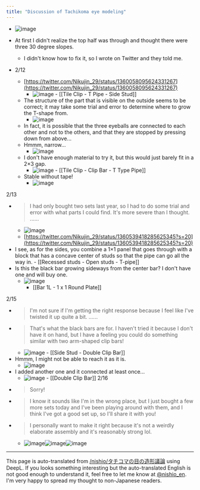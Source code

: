 ```yaml
---
title: "Discussion of Tachikoma eye modeling"
---
```


- ![image](https://gyazo.com/f47f333ab30ed1876290965791bf06b1/thumb/1000)
- At first I didn't realize the top half was through and thought there were three 30 degree slopes.
    - I didn't know how to fix it, so I wrote on Twitter and they told me.

- 2/12
    - [https://twitter.com/Nikujin_29/status/1360058095624331267](https://twitter.com/Nikujin_29/status/1360058095624331267)
        - ![image](https://gyazo.com/acc179964310bca6d3f408f1d6303556/thumb/1000)
                - [[Tile Clip - T Pipe - Side Stud]]
    - The structure of the part that is visible on the outside seems to be correct; it may take some trial and error to determine where to grow the T-shape from.
        - ![image](https://gyazo.com/58cf2839479e39d31279d8dc94354efe/thumb/1000)
    - In fact, it is possible that the three eyeballs are connected to each other and not to the others, and that they are stopped by pressing down from above...
    - Hmmm, narrow...
        - ![image](https://gyazo.com/714325c203f5b9d76263681dab197441/thumb/1000)
    - I don't have enough material to try it, but this would just barely fit in a 2×3 gap.
        - ![image](https://gyazo.com/18fcd8ae848d6c76ddfc993e4883a1ca/thumb/1000)
                - [[Tile Clip - Clip Bar - T Type Pipe]]
    - Stable without tape!
        - ![image](https://gyazo.com/1e0b5b71e4beb6c63666bf8c2883dceb/thumb/1000)

2/13
- > I had only bought two sets last year, so I had to do some trial and error with what parts I could find. It's more severe than I thought. ......
    - ![image](https://gyazo.com/56d0bbe2c55f918b4f0a3ba0813ca47e/thumb/1000)
    - [https://twitter.com/Nikujin_29/status/1360539418285625345?s=20](https://twitter.com/Nikujin_29/status/1360539418285625345?s=20)
- I see, as for the sides, you combine a 1×1 panel that goes through with a block that has a concave center of studs so that the pipe can go all the way in.
        - [[Recessed studs - Open studs - T-pipe]]
- Is this the black bar growing sideways from the center bar? I don't have one and will buy one.
    - ![image](https://gyazo.com/2bb2a1733e98ddd46254dce861011176/thumb/1000)
        - [[Bar 1L - 1 x 1 Round Plate]]

2/15
- > I'm not sure if I'm getting the right response because I feel like I've twisted it up quite a bit. ......
- >  That's what the black bars are for. I haven't tried it because I don't have it on hand, but I have a feeling you could do something similar with two arm-shaped clip bars!
    - ![image](https://gyazo.com/54eef574e8440e525d3372ec77b0dd78/thumb/1000)
            - [[Side Stud - Double Clip Bar]]
- Hmmm, I might not be able to reach it as it is.
    - ![image](https://gyazo.com/11c36e381d1975aef3e3f32c378056ca/thumb/1000)
- I added another one and it connected at least once...
    - ![image](https://gyazo.com/62520c92ebb31a8d0fc9c47cf87d6be8/thumb/1000)
            - [[Double Clip Bar]]
2/16
- > Sorry!
- >  I know it sounds like I'm in the wrong place, but I just bought a few more sets today and I've been playing around with them, and I think I've got a good set up, so I'll share it with you!
- >  I personally want to make it right because it's not a weirdly elaborate assembly and it's reasonably strong lol.
    - ![image](https://gyazo.com/326dc5a4619bd9728d8b162a84cbbd8c/thumb/1000)![image](https://gyazo.com/d89f2428db6e85eb6f1cbc52c5c3f99e/thumb/1000)![image](https://gyazo.com/793bb14a5d9dc3b003acc5f1a1b83917/thumb/1000)



---
This page is auto-translated from [/nishio/タチコマの目の造形議論](https://scrapbox.io/nishio/タチコマの目の造形議論) using DeepL. If you looks something interesting but the auto-translated English is not good enough to understand it, feel free to let me know at [@nishio_en](https://twitter.com/nishio_en). I'm very happy to spread my thought to non-Japanese readers.